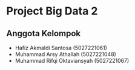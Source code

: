 # Project Big Data 2

## Anggota Kelompok
- Hafiz Akmaldi Santosa (5027221061)
- Muhammad Arsy Athallah (5027221048)
- Muhammad Rifqi Oktaviansyah (5027221067)

